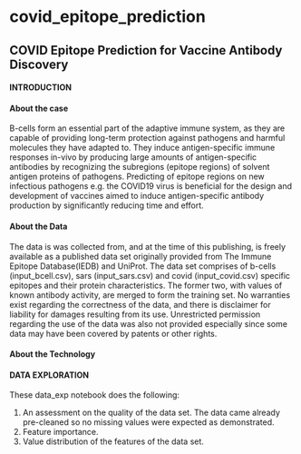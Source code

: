 # covid_epitope_prediction
## COVID Epitope Prediction for Vaccine Antibody Discovery
#### INTRODUCTION
#### About the case
B-cells form an essential part of the adaptive immune system, as they are capable of providing long-term protection against pathogens and harmful molecules they have adapted to. They induce antigen-specific immune responses in-vivo by producing large amounts of antigen-specific antibodies by recognizing the subregions (epitope regions) of solvent antigen proteins of pathogens. Predicting of epitope regions on new infectious pathogens e.g. the COVID19 virus is beneficial for the design and development of vaccines aimed to induce antigen-specific antibody production by significantly reducing time and effort.

#### About the Data
The data is was collected from, and at the time of this publishing, is freely available as a published data set originally provided from The Immune Epitope Database(IEDB) and UniProt. The data set comprises of b-cells (input_bcell.csv), sars (input_sars.csv) and covid (input_covid.csv) specific epitopes and their protein characteristics. The former two, with values of known antibody activity, are merged to form the training set. No warranties exist regarding the correctness of the data, and there is disclaimer for liability for damages resulting from its use. Unrestricted permission regarding the use of the data was also not provided especially since some data may have been covered by patents or other rights.

#### About the Technology

#### DATA EXPLORATION
These data_exp notebook does the following:
1. An assessment on the quality of the data set. The data came already pre-cleaned so no missing values were expected as demonstrated.
2. Feature importance.
3. Value distribution of the features of the data set.
